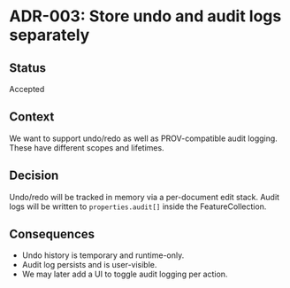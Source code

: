 # ADR-003: Store undo and audit logs separately

## Status
Accepted

## Context
We want to support undo/redo as well as PROV-compatible audit logging. These have different scopes and lifetimes.

## Decision
Undo/redo will be tracked in memory via a per-document edit stack. Audit logs will be written to `properties.audit[]` inside the FeatureCollection.

## Consequences
- Undo history is temporary and runtime-only.
- Audit log persists and is user-visible.
- We may later add a UI to toggle audit logging per action.